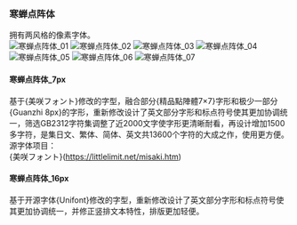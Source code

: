 ### 寒蝉点阵体
拥有两风格的像素字体。<br>
![寒蝉点阵体_01](https://github.com/Warren2060/ChillBitmap/assets/87366329/464c3e52-a7e1-47db-869c-5e76cda8ca69)
![寒蝉点阵体_02](https://github.com/Warren2060/ChillBitmap/assets/87366329/ae5a9929-142a-4dd8-b5c1-0b725dbb35c1)
![寒蝉点阵体_03](https://github.com/Warren2060/ChillBitmap/assets/87366329/7ca074af-8243-4b2c-bfb7-226a3acbfd37)
![寒蝉点阵体_04](https://github.com/Warren2060/ChillBitmap/assets/87366329/3aa36486-1048-487c-a86b-68f1d2964979)
![寒蝉点阵体_05](https://github.com/Warren2060/ChillBitmap/assets/87366329/82ad0de0-344b-4d59-a409-fe8737ad8b8c)
![寒蝉点阵体_06](https://github.com/Warren2060/ChillBitmap/assets/87366329/3394ed3b-74d1-4362-a455-b3b85179039d)
![寒蝉点阵体_07](https://github.com/Warren2060/ChillBitmap/assets/87366329/9a54c9be-35b7-4e85-afc5-411cbb4c2ed7)

#### 寒蝉点阵体_7px <br />
基于{美咲フォント}修改的字型，融合部分{精品點陣體7×7}字形和极少一部分{Guanzhi 8px}的字形，重新修改设计了英文部分字形和标点符号使其更加协调统一，筛选GB2312字符集调整了近2000文字使字形更清晰耐看，再设计增加1500多字符，是集日文、繁体、简体、英文共13600个字符的大成之作，使用更方便。
源字体项目：<br>
{美咲フォント}(https://littlelimit.net/misaki.htm)
#### 寒蝉点阵体_16px <br />
基于开源字体{Unifont}修改的字型，重新修改设计了英文部分字形和标点符号使其更加协调统一，并修正竖排文本特性，排版更加轻便。
